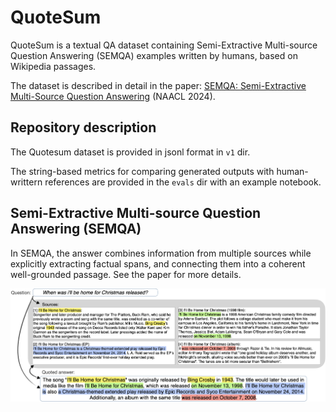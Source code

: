 # QuoteSum
QuoteSum is a textual QA dataset containing Semi-Extractive Multi-source Question Answering (SEMQA) examples written by humans, based on Wikipedia passages.

The dataset is described in detail in the paper: [SEMQA: Semi-Extractive Multi-Source Question Answering](https://arxiv.org/abs/2311.04886) (NAACL 2024).

## Repository description

The Quotesum dataset is provided in jsonl format in `v1` dir.

The string-based metrics for comparing generated outputs with human-writtern references are provided in the `evals` dir with an example notebook. 

## Semi-Extractive Multi-source Question Answering (SEMQA)

In SEMQA, the answer combines information from multiple sources while explicitly extracting factual spans, and connecting them into a coherent well-grounded passage. See the paper for more details.

![image](intro.png)
